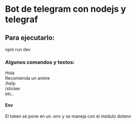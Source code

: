 # Bot de telegram con nodejs y telegraf

## Para ejecutarlo:
npm run dev

### Algunos comandos y textos:
Hola        
Recomienda un anime       
/help      
/sticker      
etc..    

#### Env
El token se pone en un .env y se maneja con el módulo dotenv